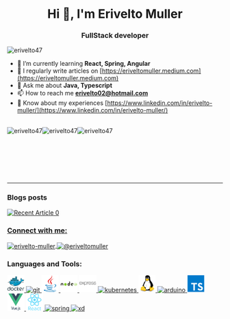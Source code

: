 <h1 align="center">Hi 👋, I'm Erivelto Muller</h1>
<h3 align="center">FullStack developer</h3>

<p align="left"> <img src="https://komarev.com/ghpvc/?username=erivelto47&label=Profile%20views&color=0e75b6&style=flat" alt="erivelto47" /> </p>



- 🌱 I’m currently learning **React, Spring, Angular**
- 📝 I regularly write articles on [https://eriveltomuller.medium.com](https://eriveltomuller.medium.com)
- 💬 Ask me about **Java, Typescript**
- 📫 How to reach me **erivelto02@hotmail.com**
- 📄 Know about my experiences [https://www.linkedin.com/in/erivelto-muller/](https://www.linkedin.com/in/erivelto-muller/)

<br>

<div>
  <img align="left" src="https://github-readme-streak-stats.herokuapp.com/?user=erivelto47&theme=vue" alt="erivelto47"/>
  <img align="left" src="https://github-readme-stats.vercel.app/api?username=erivelto47&show_icons=true&locale=en&theme=vue" alt="erivelto47"/>
  <img src="https://github-readme-stats.vercel.app/api/top-langs?username=erivelto47&show_icons=true&locale=en&theme=vue" alt="erivelto47"/>
</div>

<br><br><br><br><br>

<hr>

### Blogs posts

 <a target="_blank" href="https://github-readme-medium-recent-article.vercel.app/medium/@eriveltomuller/0"><img src="https://github-readme-medium-recent-article.vercel.app/medium/@eriveltomuller/0" alt="Recent Article 0"> 



<h3 align="left">Connect with me:</h3>
<p align="left">
<a href="https://linkedin.com/in/erivelto-muller" target="blank">
  <img align="center" src="https://cdn.worldvectorlogo.com/logos/linkedin-icon-2.svg" alt="erivelto-muller" height="30" width="40" />
</a>
<a href="mailto:erivelto02@hotmail.com" target="blank">
  <img align="center" src="https://cdn.worldvectorlogo.com/logos/outlook-icon.svg" alt="@eriveltomuller" height="30" width="40" />
  </a>
</p>


<h3 align="left">Languages and Tools:</h3>
<p align="left"> 

<a href="https://www.docker.com/" target="_blank">
  <img src="https://raw.githubusercontent.com/devicons/devicon/master/icons/docker/docker-original-wordmark.svg" alt="docker" width="40" height="40" />
</a>
  
<a href="https://git-scm.com/" target="_blank">
  <img src="https://www.vectorlogo.zone/logos/git-scm/git-scm-icon.svg" alt="git" width="40" height="40" />
</a>
  
<a href="https://www.java.com" target="_blank">
  <img src="https://raw.githubusercontent.com/devicons/devicon/master/icons/java/java-original.svg" alt="java" width="40" height="40" />
</a>
  
<a href="https://nodejs.org" target="_blank"> 
  <img src="https://raw.githubusercontent.com/devicons/devicon/master/icons/nodejs/nodejs-original-wordmark.svg" alt="nodejs" width="40" height="40" /> 
</a>
  
<a href="https://expressjs.com" target="_blank">
  <img src="https://raw.githubusercontent.com/devicons/devicon/master/icons/express/express-original-wordmark.svg" alt="express" width="40" height="40" />
</a>
  
<a href="https://kubernetes.io" target="_blank">
  <img src="https://www.vectorlogo.zone/logos/kubernetes/kubernetes-icon.svg" alt="kubernetes" width="40" height="40" />
</a>
  
<a href="https://www.linux.org/" target="_blank"> 
  <img src="https://raw.githubusercontent.com/devicons/devicon/master/icons/linux/linux-original.svg" alt="linux" width="40" height="40" /> 
</a>

<a href="https://www.arduino.cc/" target="_blank">
  <img src="https://cdn.worldvectorlogo.com/logos/arduino-1.svg" alt="arduino" width="40" height="40" />
</a>
  
<a href="https://www.typescriptlang.org/" target="_blank"> 
  <img src="https://raw.githubusercontent.com/devicons/devicon/master/icons/typescript/typescript-original.svg" alt="typescript" width="40" height="40" /> 
</a>  
  
<a href="https://vuejs.org/" target="_blank"> 
  <img src="https://raw.githubusercontent.com/devicons/devicon/master/icons/vuejs/vuejs-original-wordmark.svg" alt="vuejs" width="40" height="40" /> 
</a>
  
<a href="https://reactjs.org/" target="_blank"> 
  <img src="https://raw.githubusercontent.com/devicons/devicon/master/icons/react/react-original-wordmark.svg" alt="react" width="40" height="40" /> 
</a>
  
<a href="https://spring.io/" target="_blank"> 
  <img src="https://www.vectorlogo.zone/logos/springio/springio-icon.svg" alt="spring" width="40" height="40" /> 
</a>
  
<a href="https://www.adobe.com/products/xd.html" target="_blank"> 
  <img src="https://cdn.worldvectorlogo.com/logos/adobe-xd.svg" alt="xd" width="40" height="40" /> 
</a>




